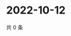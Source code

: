 # 2022-10-12

共 0 条

<!-- BEGIN WEIBO -->
<!-- 最后更新时间 Wed Oct 12 2022 07:24:34 GMT+0800 (China Standard Time) -->

<!-- END WEIBO -->
